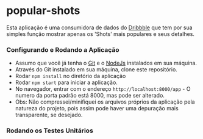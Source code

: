 # popular-shots
Esta aplicação é uma consumidora de dados do [Dribbble](https://dribbble.com/) que tem por sua simples função mostrar apenas os 'Shots' mais populares e seus detalhes.

### **Configurando e Rodando a Aplicação** ###

* Assumo que você já tenha o [Git](https://git-scm.com) e o [NodeJs](https://nodejs.org/) instalados em sua máquina.
* Através do Git instalado em sua máquina, clone este repositório.
* Rodar `npm install` no diretório da aplicação
* Rodar `npm start` para iniciar a aplicação.
* No navegador, entrar com o endereço `http://localhost:8000/app` - O numero da porta padrão está 8000, mas pode ser alterado.
* Obs: Nâo compressei/minifiquei os arquivos próprios da aplicação pela natureza do projeto, pois assim pode haver uma depuração mais transparente, se desejado.


### **Rodando os Testes Unitários** ###

